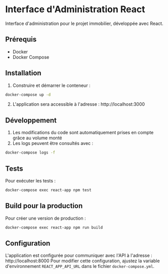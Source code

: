 # Interface d'Administration React

Interface d'administration pour le projet immobilier, développée avec React.

## Prérequis

- Docker
- Docker Compose

## Installation

1. Construire et démarrer le conteneur :
```bash
docker-compose up -d
```

2. L'application sera accessible à l'adresse : http://localhost:3000

## Développement

1. Les modifications du code sont automatiquement prises en compte grâce au volume monté
2. Les logs peuvent être consultés avec :
```bash
docker-compose logs -f
```

## Tests

Pour exécuter les tests :
```bash
docker-compose exec react-app npm test
```

## Build pour la production

Pour créer une version de production :
```bash
docker-compose exec react-app npm run build
```

## Configuration

L'application est configurée pour communiquer avec l'API à l'adresse : http://localhost:8000
Pour modifier cette configuration, ajustez la variable d'environnement `REACT_APP_API_URL` dans le fichier `docker-compose.yml`.
